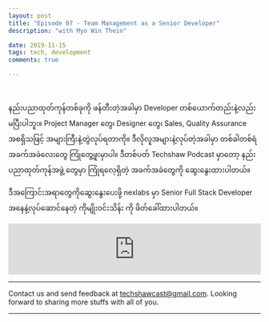 ```yaml
---
layout: post
title: "Episode 07 - Team Management as a Senior Developer"
description: "with Myo Win Thein"

date: 2019-11-15
tags: tech, development
comments: true

--- 
```


<br/>

နည်းပညာထုတ်ကုန်တစ်ခုကို ဖန်တီးတဲ့အခါမှာ Developer တစ်ယောက်တည်းနဲ့လည်း မပြီးပါဘူး။ Project Manager တွေ၊ Designer တွေ၊ Sales, Quality Assurance အစရှိသဖြင့် အများကြီးနဲ့တွဲလုပ်ရတာကို။​​ ဒီလိုလူအများနဲ့လုပ်တဲ့အခါမှာ တစ်ခါတစ်ရံ အခက်အခဲလေးတွေ ကြုံတွေ့ဖူးမှာပါ။ ဒီတစ်ပတ် Techshaw Podcast မှာတော့ နည်းပညာထုတ်ကုန်အဖွဲ့ တွေမှာ  ကြုံရလေ့ရှိတဲ့ အခက်အခဲတွေကို ဆွေးနွေးထားပါတယ်။

 ဒီအကြောင်းအရာတွေကိုဆွေးနွေးပေးဖို့ nexlabs မှာ Senior Full Stack Developer အနေနဲ့လုပ်ဆောင်နေတဲ့ ကိုမျိုးဝင်းသိန်း ကို ဖိတ်ခေါ်ထားပါတယ်။


<iframe src="https://anchor.fm/techshaw/embed/episodes/Team-Management-as-a-Senior-Developer-with-Ko-Myo-Win-Thein-e90p2a" height="102px" width="100%" frameborder="0" scrolling="no"></iframe>


***



Contact us and send feedback at [techshawcast@gmail.com](mailto:techshawcast@gmail.com). Looking forward to sharing more stuffs with all of you.

---